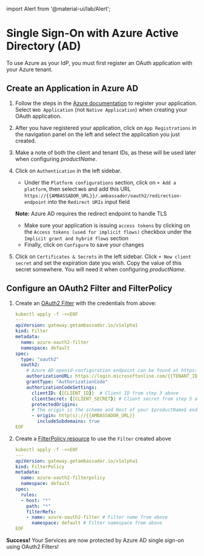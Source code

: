 import Alert from '@material-ui/lab/Alert';

# Single Sign-On with Azure Active Directory (AD)

To use Azure as your IdP, you must first register an OAuth application with your Azure tenant.

## Create an Application in Azure AD

1. Follow the steps in the [Azure documentation][] to register your application. Select `Web Application` (not `Native Application`) when creating your OAuth application.

2. After you have registered your application, click on `App Registrations` in the navigation panel on the left and select the application you just created.

3. Make a note of both the client and tenant IDs, as these will be used later when configuring $productName$.

4. Click on `Authentication` in the left sidebar.

   - Under the `Platform configurations` section, click on `+ Add a platform`, then select `Web` and add this URL `https://{{AMBASSADOR_URL}}/.ambassador/oauth2/redirection-endpoint` into the `Redirect URIs` input field

    **Note:** Azure AD requires the redirect endpoint to handle TLS
   - Make sure your application is issuing `access tokens` by clicking on the `Access tokens (used for implicit flows)` checkbox under the `Implicit grant and hybrid flows` section
   - Finally, click on `Configure` to save your changes

5. Click on `Certificates & Secrets` in the left sidebar. Click `+ New client secret` and set the expiration date you wish. Copy the value of this secret somewhere. You will need it when configuring $productName$.

## Configure an OAuth2 Filter and FilterPolicy

1. Create an [OAuth2 Filter][] with the credentials from above:

   ```yaml
   kubectl apply -f -<<EOF
   ---
   apiVersion: gateway.getambassador.io/v1alpha1
   kind: Filter
   metadata:
     name: azure-oauth2-filter
     namespace: default
   spec:
     type: "oauth2"
     oauth2:
       # Azure AD openid-configuration endpoint can be found at https://login.microsoftonline.com/common/v2.0/.well-known/openid-configuration
       authorizationURL: https://login.microsoftonline.com/{{TENANT_ID}}/v2.0
       grantType: "AuthorizationCode"
       authorizationCodeSettings:
         clientID: {{CLIENT_ID}}  # Client ID from step 3 above
         clientSecret: {{CLIENT_SECRET}} # Client secret from step 5 above
         protectedOrigins:
         # The origin is the scheme and Host of your $productName$ endpoint
         - origin: http(s)://{{AMBASSADOR_URL}}
           includeSubdomains: true
   EOF
   ```

2. Create a [FilterPolicy resource][] to use the `Filter` created above

   ```yaml
   kubectl apply -f -<<EOF
   ---
   apiVersion: gateway.getambassador.io/v1alpha1
   kind: FilterPolicy
   metadata:
     name: azure-oauth2-filterpolicy
     namespace: default
   spec:
     rules:
     - host: "*"
       path: "*"
       filterRefs:
       - name: azure-oauth2-filter # Filter name from above
         namespace: default # Filter namespace from above
   EOF
   ```

<Alert severity="success">
  <b>Success!</b> Your Services are now protected by Azure AD single sign-on using OAuth2 Filters!
</Alert>

[OAuth2 Filter]: ../../../custom-resources/filter-oauth2
[FilterPolicy resource]: ../../../custom-resources/filterpolicy
[Azure documentation]: https://docs.microsoft.com/en-us/azure/active-directory/develop/howto-create-service-principal-portal
